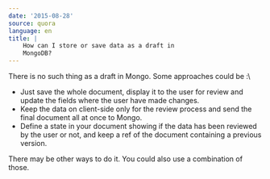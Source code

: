 ```yaml
---
date: '2015-08-28'
source: quora
language: en
title: |
    How can I store or save data as a draft in
    MongoDB?
---
```


There is no such thing as a draft in Mongo. Some approaches could be :\

-   Just save the whole document, display it to the user for review and
    update the fields where the user have made changes.
-   Keep the data on client-side only for the review process and send
    the final document all at once to Mongo.
-   Define a state in your document showing if the data has been
    reviewed by the user or not, and keep a ref of the document
    containing a previous version.

There may be other ways to do it. You could also use a combination of
those.
